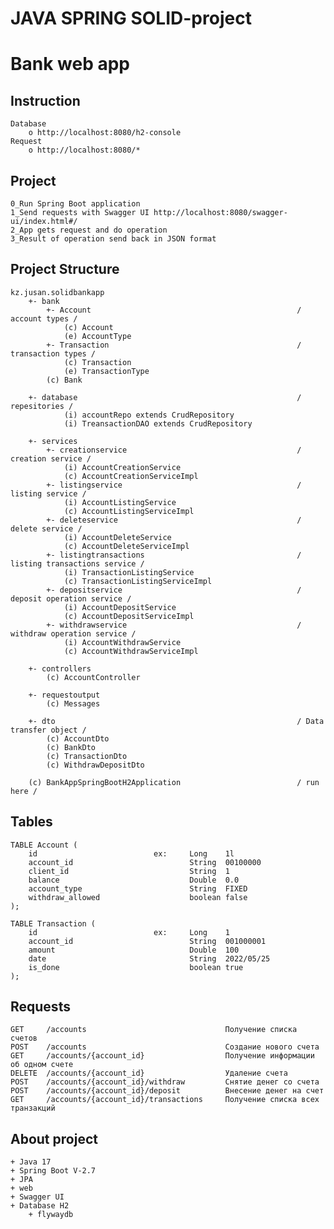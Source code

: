 # JAVA SPRING SOLID-project
# Bank web app
## Instruction
    Database 
        o http://localhost:8080/h2-console
    Request
        o http://localhost:8080/*

## Project
    0_Run Spring Boot application
    1_Send requests with Swagger UI http://localhost:8080/swagger-ui/index.html#/
    2_App gets request and do operation
    3_Result of operation send back in JSON format
    
## Project Structure

    kz.jusan.solidbankapp
        +- bank
            +- Account                                              / account types /
                (c) Account
                (e) AccountType 
            +- Transaction                                          / transaction types /
                (c) Transaction
                (e) TransactionType 
            (c) Bank

        +- database                                                 / repesitories /
                (i) accountRepo extends CrudRepository
                (i) TreansactionDAO extends CrudRepository

        +- services
            +- creationservice                                      / creation service /
                (i) AccountCreationService
                (c) AccountCreationServiceImpl
            +- listingservice                                       / listing service /
                (i) AccountListingService
                (c) AccountListingServiceImpl
            +- deleteservice                                        / delete service /
                (i) AccountDeleteService
                (c) AccountDeleteServiceImpl
            +- listingtransactions                                  / listing transactions service /
                (i) TransactionListingService
                (c) TransactionListingServiceImpl
            +- depositservice                                       / deposit operation service /
                (i) AccountDepositService
                (c) AccountDepositServiceImpl
            +- withdrawservice                                      / withdraw operation service /
                (i) AccountWithdrawService
                (c) AccountWithdrawServiceImpl

        +- controllers    
            (c) AccountController

        +- requestoutput
            (c) Messages
   
        +- dto                                                      / Data transfer object /
            (c) AccountDto
            (c) BankDto
            (c) TransactionDto
            (c) WithdrawDepositDto

        (c) BankAppSpringBootH2Application                          / run here / 
            
                
## Tables
    TABLE Account (
        id                          ex:     Long    1l
        account_id                          String  00100000
        client_id                           String  1
        balance                             Double  0.0
        account_type                        String  FIXED
        withdraw_allowed                    boolean false
    );

    TABLE Transaction (
        id                          ex:     Long    1
        account_id                          String  001000001
        amount                              Double  100
        date                                String  2022/05/25
        is_done                             boolean true
    );

## Requests
    GET     /accounts                               Получение списка счетов
    POST    /accounts                               Создание нового счета
    GET     /accounts/{account_id}                  Получение информации об одном счете
    DELETE  /accounts/{account_id}                  Удаление счета
    POST    /accounts/{account_id}/withdraw         Снятие денег со счета
    POST    /accounts/{account_id}/deposit          Внесение денег на счет
    GET     /accounts/{account_id}/transactions     Получение списка всех транзакций   

## About project
    + Java 17
    + Spring Boot V-2.7
    + JPA
    + web
    + Swagger UI
    + Database H2
        + flywaydb
    